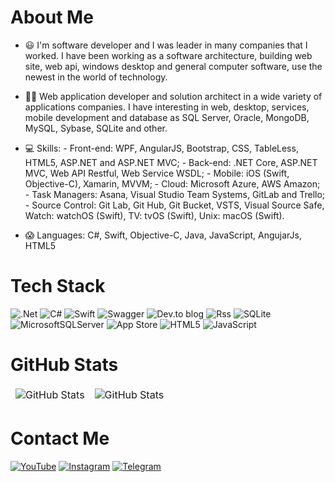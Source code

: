 # About Me
- 😃 I'm software developer and I was leader in many companies that I worked. I have been working as a software architecture, building web site, web api, windows desktop and general computer software, use the newest in the world of technology.

- 🧑‍💻 Web application developer and solution architect in a wide variety of applications companies. I have interesting in web, desktop, services, mobile development and database as SQL Server, Oracle, MongoDB, MySQL, Sybase, SQLite and other.

- 💻 Skills: - Front-end: WPF, AngularJS, Bootstrap, CSS, TableLess, HTML5, ASP.NET and ASP.NET MVC; - Back-end: .NET Core, ASP.NET MVC, Web API Restful, Web Service WSDL; - Mobile: iOS (Swift, Objective-C), Xamarin, MVVM; - Cloud: Microsoft Azure, AWS Amazon; - Task Managers: Asana, Visual Studio Team Systems, GitLab and Trello; - Source Control: Git Lab, Git Hub, Git Bucket, VSTS, Visual Source Safe, Watch: watchOS (Swift), TV: tvOS (Swift), Unix: macOS (Swift).

- 😱 Languages: C#, Swift, Objective-C, Java, JavaScript, AngujarJs, HTML5

# Tech Stack
![.Net](https://img.shields.io/badge/.NET-5C2D91?style=for-the-badge&logo=.net&logoColor=white) ![C#](https://img.shields.io/badge/c%23-%23239120.svg?style=for-the-badge&logo=c-sharp&logoColor=white) ![Swift](https://img.shields.io/badge/swift-F54A2A?style=for-the-badge&logo=swift&logoColor=white) ![Swagger](https://img.shields.io/badge/-Swagger-%23Clojure?style=for-the-badge&logo=swagger&logoColor=white) ![Dev.to blog](https://img.shields.io/badge/dev.to-0A0A0A?style=for-the-badge&logo=dev.to&logoColor=white) ![Rss](https://img.shields.io/badge/rss-F88900?style=for-the-badge&logo=rss&logoColor=white) ![SQLite](https://img.shields.io/badge/sqlite-%2307405e.svg?style=for-the-badge&logo=sqlite&logoColor=white) ![MicrosoftSQLServer](https://img.shields.io/badge/Microsoft%20SQL%20Server-CC2927?style=for-the-badge&logo=microsoft%20sql%20server&logoColor=white) ![App Store](https://img.shields.io/badge/App_Store-0D96F6?style=for-the-badge&logo=app-store&logoColor=white) ![HTML5](https://img.shields.io/badge/html5-%23E34F26.svg?style=for-the-badge&logo=html5&logoColor=white) ![JavaScript](https://img.shields.io/badge/javascript-%23323330.svg?style=for-the-badge&logo=javascript&logoColor=%23F7DF1E)

# GitHub Stats
<table align="center" border="0" cellpadding="0" cellspacing="0">
  <thead>
    <tr>
      <td>
        <img
          src="https://github-readme-stats.vercel.app/api?username=mauricio-junior&show_icons=true&locale=en&theme=tokyonight&count_private=true"
          alt="GitHub Stats"
        />
      </td>
      <td>
        <img
          src="https://streak-stats.demolab.com/?user=mauricio-junior&theme=tokyonight"
          alt="GitHub Stats"
        />
      </td>
    </tr>
  </thead>
</table>

# Contact Me
[![YouTube](https://img.shields.io/badge/YouTube-%23FF0000.svg?style=for-the-badge&logo=YouTube&logoColor=white)](https://youtube.com/@ecode10) [![Instagram](https://img.shields.io/badge/Instagram-%23E4405F.svg?style=for-the-badge&logo=Instagram&logoColor=white)](https://mauriciojunior.net) [![Telegram](https://img.shields.io/badge/Telegram-2CA5E0?style=for-the-badge&logo=telegram&logoColor=white)](@mauriciojunior)
